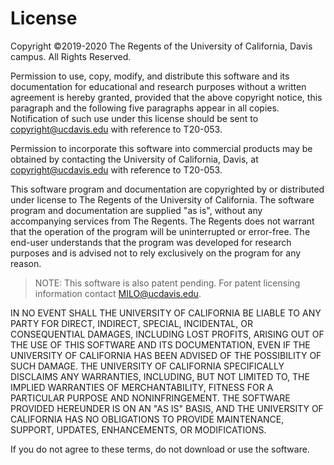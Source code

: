 # License

Copyright ©2019-2020 The Regents of the University of California, Davis campus. All Rights Reserved.

Permission to use, copy, modify, and distribute this software and its documentation for educational and research purposes without a written agreement is hereby granted, provided that the above copyright notice, this paragraph and the following five paragraphs appear in all copies.  Notification of such use under this license should be sent to copyright@ucdavis.edu with reference to T20-053.

Permission to incorporate this software into commercial products may be obtained by contacting the University of California, Davis, at copyright@ucdavis.edu with reference to T20-053.

This software program and documentation are copyrighted by or distributed under license to The Regents of the University of California. The software program and documentation are supplied "as is", without any accompanying services from The Regents. The Regents does not warrant that the operation of the program will be uninterrupted or error-free. The end-user understands that the program was developed for research purposes and is advised not to rely exclusively on the program for any reason.

> NOTE:  This software is also patent pending.  For patent licensing information contact MILO@ucdavis.edu.

IN NO EVENT SHALL THE UNIVERSITY OF CALIFORNIA BE LIABLE TO ANY PARTY FOR DIRECT, INDIRECT, SPECIAL, INCIDENTAL, OR CONSEQUENTIAL DAMAGES, INCLUDING LOST PROFITS, ARISING OUT OF THE USE OF THIS SOFTWARE AND ITS DOCUMENTATION, EVEN IF THE UNIVERSITY OF CALIFORNIA HAS BEEN ADVISED OF THE POSSIBILITY OF SUCH DAMAGE. THE UNIVERSITY OF CALIFORNIA SPECIFICALLY DISCLAIMS ANY WARRANTIES, INCLUDING, BUT NOT LIMITED TO, THE IMPLIED WARRANTIES OF MERCHANTABILITY, FITNESS FOR A PARTICULAR PURPOSE AND NONINFRINGEMENT. THE SOFTWARE PROVIDED HEREUNDER IS ON AN "AS IS" BASIS, AND THE UNIVERSITY OF CALIFORNIA HAS NO OBLIGATIONS TO PROVIDE MAINTENANCE, SUPPORT, UPDATES, ENHANCEMENTS, OR MODIFICATIONS.

If you do not agree to these terms, do not download or use the software.
